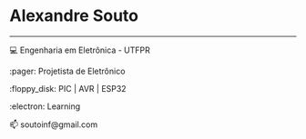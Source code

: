 
# Alexandre Souto
***
<p>💻 Engenharia em Eletrônica - UTFPR</p>
<p>:pager: Projetista de Eletrônico</p>
<p>:floppy_disk: PIC | AVR | ESP32 </p>
<p> </p>
<p>:electron: Learning </p> 
<p>📫 soutoinf@gmail.com</p>

<!---
HIDROXID0/HIDROXID0 
--->
